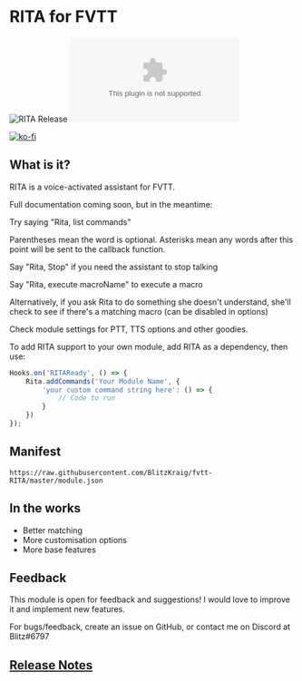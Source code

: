 # RITA for FVTT

![RITA Release](https://github.com/BlitzKraig/fvtt-RITA/workflows/RITA%20Release/badge.svg)
![Latest Release Download Count](https://img.shields.io/github/downloads/BlitzKraig/fvtt-RITA/latest/rita-release.zip)

[![ko-fi](https://www.ko-fi.com/img/githubbutton_sm.svg)](https://ko-fi.com/Q5Q01YIEJ)

## What is it?

RITA is a voice-activated assistant for FVTT.

Full documentation coming soon, but in the meantime:

Try saying "Rita, list commands"

Parentheses mean the word is optional. Asterisks mean any words after this point will be sent to the callback function.

Say "Rita, Stop" if you need the assistant to stop talking

Say "Rita, execute macroName" to execute a macro

Alternatively, if you ask Rita to do something she doesn't understand, she'll check to see if there's a matching macro (can be disabled in options)

Check module settings for PTT, TTS options and other goodies.

To add RITA support to your own module, add RITA as a dependency, then use:

```javascript
Hooks.on('RITAReady', () => {
    Rita.addCommands('Your Module Name', {
        'your custom command string here': () => {
            // Code to run
        }
    })
});
```

## Manifest

`https://raw.githubusercontent.com/BlitzKraig/fvtt-RITA/master/module.json`

## In the works

* Better matching
* More customisation options
* More base features

## Feedback

This module is open for feedback and suggestions! I would love to improve it and implement new features.

For bugs/feedback, create an issue on GitHub, or contact me on Discord at Blitz#6797

## [Release Notes](./CHANGELOG.md)
